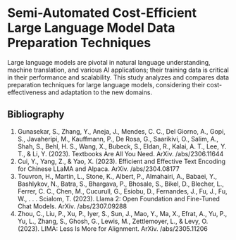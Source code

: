 # Semi-Automated Cost-Efficient Large Language Model Data Preparation Techniques

Large language models are pivotal in natural language understanding, machine translation, and various AI applications; their training data is critical in their performance and scalability. This study analyzes and compares data preparation techniques for large language models, considering their cost-effectiveness and
adaptation to the new domains.

## Bibliography
1. Gunasekar, S., Zhang, Y., Aneja, J., Mendes, C. C., Del Giorno, A., Gopi, S., Javaheripi, M., Kauffmann, P., De Rosa, G., Saarikivi, O., Salim, A., Shah, S., Behl, H. S., Wang, X., Bubeck, S., Eldan, R., Kalai, A. T., Lee, Y. T., & Li, Y. (2023). Textbooks Are All You Need. ArXiv. /abs/2306.11644
2. Cui, Y., Yang, Z., & Yao, X. (2023). Efficient and Effective Text Encoding for Chinese LLaMA and Alpaca. ArXiv. /abs/2304.08177
3. Touvron, H., Martin, L., Stone, K., Albert, P., Almahairi, A., Babaei, Y., Bashlykov, N., Batra, S., Bhargava, P., Bhosale, S., Bikel, D., Blecher, L., Ferrer, C. C., Chen, M., Cucurull, G., Esiobu, D., Fernandes, J., Fu, J., Fu, W., . . . Scialom, T. (2023). Llama 2: Open Foundation and Fine-Tuned Chat Models. ArXiv. /abs/2307.09288
4. Zhou, C., Liu, P., Xu, P., Iyer, S., Sun, J., Mao, Y., Ma, X., Efrat, A., Yu, P., Yu, L.,
Zhang, S., Ghosh, G., Lewis, M., Zettlemoyer, L., & Levy, O. (2023). LIMA: Less Is
More for Alignment. ArXiv. /abs/2305.11206
